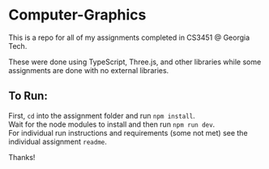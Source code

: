 # Computer-Graphics
This is a repo for all of my assignments completed in CS3451 @ Georgia Tech.
  
These were done using TypeScript, Three.js, and other libraries while some assignments are done with no external libraries.  
  
## To Run:  
First, `cd` into the assignment folder and run `npm install`.  
Wait for the node modules to install and then run `npm run dev`.  
For individual run instructions and requirements (some not met) see the individual assignment `readme`.  
  
Thanks!  
